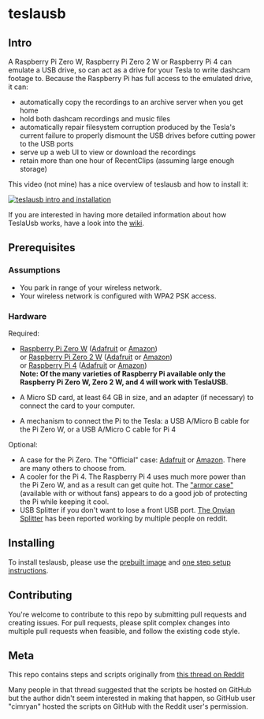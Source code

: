 # teslausb

## Intro

A Raspberry Pi Zero W, Raspberry Pi Zero 2 W or Raspberry Pi 4 can emulate a USB drive, so can act as a drive for your Tesla to write dashcam footage to. Because the Raspberry Pi has full access to the emulated drive, it can:
* automatically copy the recordings to an archive server when you get home
* hold both dashcam recordings and music files
* automatically repair filesystem corruption produced by the Tesla's current failure to properly dismount the USB drives before cutting power to the USB ports
* serve up a web UI to view or download the recordings
* retain more than one hour of RecentClips (assuming large enough storage)

This video (not mine) has a nice overview of teslausb and how to install it:

[![teslausb intro and installation](http://img.youtube.com/vi/ETs6r1vKTO8/0.jpg)](http://www.youtube.com/watch?v=ETs6r1vKTO8 "teslausb intro and installation")

If you are interested in having more detailed information about how TeslaUsb works, have a look into the [wiki](https://github.com/marcone/teslausb/wiki).

## Prerequisites

### Assumptions

* You park in range of your wireless network.
* Your wireless network is configured with WPA2 PSK access.

### Hardware

Required:
* [Raspberry Pi Zero W](https://www.raspberrypi.org/products/raspberry-pi-zero-w/) ([Adafruit](https://www.adafruit.com/product/3400) or [Amazon](https://www.amazon.com/s?k=raspberry+pi+zero+w))  
or
[Raspberry Pi Zero 2 W](https://www.raspberrypi.org/products/raspberry-pi-zero-2-w/) ([Adafruit](https://www.adafruit.com/product/5219) or [Amazon](https://www.amazon.com/s?k=raspberry+pi+zero+2+w))  
or
[Raspberry Pi 4](https://www.raspberrypi.org/products/raspberry-pi-4-model-b/) ([Adafruit](https://www.adafruit.com/product/4295) or [Amazon](https://www.amazon.com/s?k=raspberry+pi+4))  
**Note: Of the many varieties of Raspberry Pi available only the Raspberry Pi Zero W, Zero 2 W, and 4 will work with TeslaUSB**.

* A Micro SD card, at least 64 GB in size, and an adapter (if necessary) to connect the card to your computer.
* A mechanism to connect the Pi to the Tesla: a USB A/Micro B cable for the Pi Zero W, or a USB A/Micro C cable for Pi 4

Optional:
* A case for the Pi Zero. The "Official" case: [Adafruit](https://www.adafruit.com/product/3446) or [Amazon](https://www.amazon.com/gp/product/B06Y593MHV). There are many others to choose from.
* A cooler for the Pi 4. The Raspberry Pi 4 uses much more power than the Pi Zero W, and as a result can get quite hot. The ["armor case"](https://www.amazon.com/s?k=Raspberry+Pi+4+Armor+Case) (available with or without fans) appears to do a good job of protecting the Pi while keeping it cool.
* USB Splitter if you don't want to lose a front USB port. [The Onvian Splitter](https://www.amazon.com/gp/product/B01KX4TKH6) has been reported working by multiple people on reddit.


## Installing

To install teslausb, please use the [prebuilt image](https://github.com/marcone/teslausb/releases) and [one step setup instructions](doc/OneStepSetup.md).

## Contributing

You're welcome to contribute to this repo by submitting pull requests and creating issues.
For pull requests, please split complex changes into multiple pull requests when feasible, and follow the existing code style.

## Meta

This repo contains steps and scripts originally from [this thread on Reddit]( https://www.reddit.com/r/teslamotors/comments/9m9gyk/build_a_smart_usb_drive_for_your_tesla_dash_cam/)

Many people in that thread suggested that the scripts be hosted on GitHub but the author didn't seem interested in making that happen, so GitHub user "cimryan" hosted the scripts on GitHub with the Reddit user's permission.
